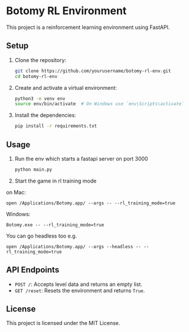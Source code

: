 # Botomy RL Environment

This project is a reinforcement learning environment using FastAPI.

## Setup

1. Clone the repository:

   ```sh
   git clone https://github.com/yourusername/botomy-rl-env.git
   cd botomy-rl-env
   ```

2. Create and activate a virtual environment:

   ```sh
   python3 -m venv env
   source env/bin/activate  # On Windows use `env\Scripts\activate`
   ```

3. Install the dependencies:
   ```sh
   pip install -r requirements.txt
   ```

## Usage

1. Run the env which starts a fastapi server on port 3000

   ```sh
   python main.py
   ```

2. Start the game in rl training mode

on Mac:

```
open /Applications/Botomy.app/ --args -- --rl_training_mode=true
```

Windows:

```
Botomy.exe -- --rl_training_mode=true
```

You can go headless too
e.g.

```
open /Applications/Botomy.app/ --args --headless -- --rl_training_mode=true
```

## API Endpoints

- `POST /`: Accepts level data and returns an empty list.
- `GET /reset`: Resets the environment and returns `True`.

## License

This project is licensed under the MIT License.
